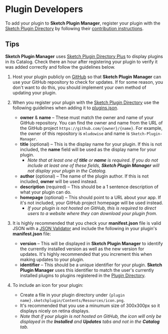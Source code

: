 Plugin Developers
=================

To add your plugin to **Sketch Plugin Manager**, register your plugin with the [Sketch Plugin Directory](https://github.com/sketchplugins/plugin-directory/) by following their [contribution instructions](https://github.com/sketchplugins/plugin-directory/blob/master/CONTRIBUTING.md).

Tips
----
**Sketch Plugin Manager** uses [Sketch Plugin Directory Plus](https://github.com/mludowise/sketch-plugin-directory-plus) to display plugins in its Catalog. Check there an hour after registering your plugin to verify it was added correctly and follow the guidelines below.

  1. Host your plugin publicly on [GitHub](https://github.com) so that **Sketch Plugin Manager** can use your GitHub repository to check for updates. If for some reason, you don't want to do this, you should implement your own method of updating your plugin.

  2. When you register your plugin with the [Sketch Plugin Directory](https://github.com/sketchplugins/plugin-directory/) use the following guidelines when adding it to [plugins.json](https://github.com/sketchplugins/plugin-directory/blob/master/plugins.json).
      - **owner** & **name** &ndash; These must match the owner and name of your GitHub repository. You can find the owner and name from the URL of the GitHub project `https://github.com/{owner}/{name}`. For example, the owner of this repository is `mludowise` and name is `Sketch-Plugin-Manager`.
      - **title** (optional) &ndash; This is the display name for your plugin. If this is not included, the **name** field will be used as the display name for your plugin.
        - _Note that at least one of **title** or **name** is required. If you do not include at least one of these fields, **Sketch Plugin Manager** will not display your plugin in the Catalog._
      - **author** (optional) &ndash; The name of the plugin author. If this is not included, **owner** will be used instead.
      - **description** (required) &ndash; This should be a 1 sentence description of what your plugin can do.
      - **homepage** (optional) &ndash; This should point to a URL about your app. If it's not included, your GitHub project homepage will be used instead.
        - _If your plugin is not hosted on GitHub, this is required to direct users to a website where they can download your plugin from._
        
  3. It is highly recommended that you check your **manifest.json** file is valid JSON with a [JSON Validator](https://jsonformatter.curiousconcept.com/) and
include the following in your plugin's **manifest.json** file:
      - **version** &ndash; This will be displayed in **Sketch Plugin Manager** to identify the currently installed version as well as the new version for updates. It's highly recommended that you increment this when making updates to your plugin.
      - **identifier** &ndash; This should be a unique identifier for your plugin. **Sketch Plugin Manager** uses this identifier to match the user's currently installed plugins to plugins registered in the [Plugin Directory](https://github.com/sketchplugins/plugin-directory/).
      
  4. To include an icon for your plugin:
      - Create a file in your plugin directory under `{plugin name}.sketchplugin/Contents/Resources/icon.png`.
      - It's recommended that you use a minumum size of 300x300px so it displays nicely on retina displays.
      - _Note that if your plugin is not hosted on GitHub, the icon will only be displayed in the **Installed** and **Updates** tabs and not in the **Catalog** tab._
